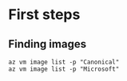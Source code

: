 # First steps

## Finding images
```
az vm image list -p "Canonical"
az vm image list -p "Microsoft"
```
